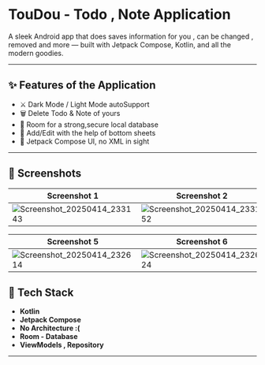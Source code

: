# TouDou - Todo , Note Application

A sleek Android app that does saves information for you , can be changed , removed and more — built with Jetpack Compose, Kotlin, and all the modern goodies.

---

## ✨ Features of the Application

- ⚔ Dark Mode / Light Mode autoSupport
- 🗑️ Delete Todo & Note of yours
- 🚀 Room for a strong,secure local database
- 📝 Add/Edit with the help of bottom sheets
- 🎯 Jetpack Compose UI, no XML in sight

---

## 📸 Screenshots

| Screenshot 1 | Screenshot 2 | Screenshot 3 | Screenshot 4 |
|--------------|--------------|--------------|--------------|
| ![Screenshot_20250414_233143](https://github.com/user-attachments/assets/abf70db6-8ea7-4d0c-9535-7ab36081f776) | ![Screenshot_20250414_233152](https://github.com/user-attachments/assets/7fa718b9-934b-4ace-b62e-aca880074498)| ![Screenshot_20250414_233201](https://github.com/user-attachments/assets/50e9cc46-92f9-44ed-a20a-a87c723f1439) | ![Screenshot_20250414_233856](https://github.com/user-attachments/assets/10782776-3f0e-4093-b7d5-802266e2a6a2) |

| Screenshot 5 | Screenshot 6 | Screenshot 7 | Screenshot 8 |
|--------------|--------------|--------------|--------------|
| ![Screenshot_20250414_232614](https://github.com/user-attachments/assets/65a37791-1c11-439e-aa94-6e0dd5918d01) | ![Screenshot_20250414_232624](https://github.com/user-attachments/assets/66fb001c-09a4-4132-9c73-b48d72ee3ab4) | ![Screenshot_20250414_232830](https://github.com/user-attachments/assets/02f245b7-377a-410d-b36c-2b706d6cd29e) | ![Screenshot_20250414_232639](https://github.com/user-attachments/assets/4738b046-e34a-44b7-80d1-1d8c67be808d) |

## 🚀 Tech Stack

- **Kotlin**
- **Jetpack Compose**
- **No Architecture :(**
- **Room - Database**
- **ViewModels , Repository**

---
